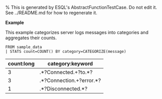 % This is generated by ESQL's AbstractFunctionTestCase. Do not edit it. See ../README.md for how to regenerate it.

**Example**

This example categorizes server logs messages into categories and aggregates their counts.

```esql
FROM sample_data
| STATS count=COUNT() BY category=CATEGORIZE(message)
```

| count:long | category:keyword |
| --- | --- |
| 3 | .\*?Connected.+?to.\*? |
| 3 | .\*?Connection.+?error.\*? |
| 1 | .\*?Disconnected.\*? |


